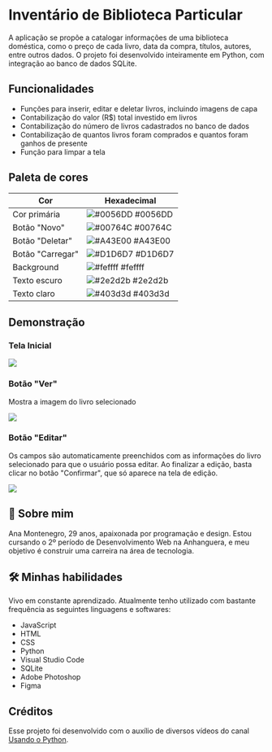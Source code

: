 
# Inventário de Biblioteca Particular

A aplicação se propõe a catalogar informações de uma biblioteca doméstica, como o preço de cada livro, data da compra, títulos, autores, entre outros dados. O projeto foi desenvolvido inteiramente em Python, com integração ao banco de dados SQLite. 


## Funcionalidades

- Funções para inserir, editar e deletar livros, incluindo imagens de capa
- Contabilização do valor (R$) total investido em livros
- Contabilização do número de livros cadastrados no banco de dados
- Contabilização de quantos livros foram comprados e quantos foram ganhos de presente
- Função para limpar a tela

## Paleta de cores

| Cor               | Hexadecimal                                                |
| ----------------- | ---------------------------------------------------------------- |
| Cor primária       | ![#0056DD](https://via.placeholder.com/10/0056DD?text=+) #0056DD |
| Botão "Novo"       | ![#00764C](https://via.placeholder.com/10/00764C?text=+) #00764C |
| Botão "Deletar"       | ![#A43E00](https://via.placeholder.com/10/A43E00?text=+) #A43E00 |
| Botão "Carregar"       | ![#D1D6D7](https://via.placeholder.com/10/D1D6D7?text=+) #D1D6D7 |
| Background       | ![#feffff](https://via.placeholder.com/10/feffff?text=+) #feffff |
| Texto escuro      | ![#2e2d2b](https://via.placeholder.com/10/2e2d2b?text=+) #2e2d2b |
| Texto claro      | ![#403d3d](https://via.placeholder.com/10/403d3d?text=+) #403d3d |


## Demonstração

### Tela Inicial
![](https://i.postimg.cc/LXYN3JZJ/Tela-Inicial.jpg)

### Botão "Ver"
Mostra a imagem do livro selecionado

![](https://i.postimg.cc/g0GCsHYn/TelaVer.jpg)

### Botão "Editar"
Os campos são automaticamente preenchidos com as informações do livro selecionado para que o usuário possa editar. Ao finalizar a edição, basta clicar no botão "Confirmar", que só aparece na tela de edição.

![](https://i.postimg.cc/7YGXvGBX/Tela-Edi-o.jpg)
## 🚀 Sobre mim
Ana Montenegro, 29 anos, apaixonada por programação e design. Estou cursando o 2º período de Desenvolvimento Web na Anhanguera, e meu objetivo é construir uma carreira na área de tecnologia.


## 🛠 Minhas habilidades
Vivo em constante aprendizado. Atualmente tenho utilizado com bastante frequência as seguintes linguagens e softwares: 
- JavaScript
- HTML
- CSS
- Python
- Visual Studio Code
- SQLite
- Adobe Photoshop
- Figma
## Créditos
Esse projeto foi desenvolvido com o auxílio de diversos vídeos do canal [Usando o Python](https://www.youtube.com/@usandopython).

